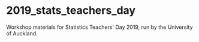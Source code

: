 # 2019_stats_teachers_day
Workshop materials for Statistics Teachers' Day 2019, run by the University of Auckland.
